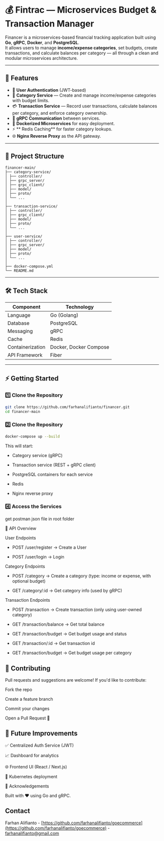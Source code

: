 # 💰 Fintrac — Microservices Budget & Transaction Manager

Financer is a microservices-based financial tracking application built using **Go**, **gRPC**, **Docker**, and **PostgreSQL**.  
It allows users to manage **income/expense categories**, set budgets, create transactions, and calculate balances per category — all through a clean and modular microservices architecture.

---

## 🚀 Features

- 🔐 **User Authentication** (JWT-based)  
- 🧾 **Category Service** — Create and manage income/expense categories with budget limits.  
- 💳 **Transaction Service** — Record user transactions, calculate balances per category, and enforce category ownership.  
- 🔗 **gRPC Communication** between services.  
- 🐳 **Dockerized Microservices** for easy deployment.  
- ⚡ ** Redis Caching** for faster category lookups.  
- 🌐 **Nginx Reverse Proxy** as the API gateway.

---

## 🧱 Project Structure

```text
financer-main/
├── category-service/
│ ├── controller/
│ ├── grpc_server/
│ ├── grpc_client/
│ ├── model/
│ ├── proto/
│ └── ...
│
├── transaction-service/
│ ├── controller/
│ ├── grpc_client/
│ ├── model/
│ ├── proto/
│ └── ...
│
├── user-service/
│ ├── controller/
│ ├── grpc_server/
│ ├── model/
│ ├── proto/
│ └── ...
│
├── docker-compose.yml
└── README.md

```
---

## 🛠️ Tech Stack

| Component              | Technology               |
|-------------------------|---------------------------|
| Language               | Go (Golang)              |
| Database               | PostgreSQL               |
| Messaging              | gRPC                    |
| Cache                   | Redis                   |
| Containerization       | Docker, Docker Compose  |
| API Framework          | Fiber                   |

---

## ⚡ Getting Started

### 1️⃣ Clone the Repository

```bash
git clone https://github.com/farhanalifianto/financer.git
cd financer-main
```
### 2️⃣ Clone the Repository
```bash
docker-compose up --build
```
This will start:

- Category service (gRPC)

- Transaction service (REST + gRPC client)

- PostgreSQL containers for each service

- Redis

- Nginx reverse proxy
  
### 4️⃣ Access the Services

get postman json file in root folder

📝 API Overview

User Endpoints

- POST /user/register → Create a User

- POST /user/login → Login

Category Endpoints

- POST /category → Create a category (type: income or expense, with optional budget)

- GET /category/:id → Get category info (used by gRPC)

Transaction Endpoints

- POST /transaction → Create transaction (only using user-owned category)

- GET /transaction/balance → Get total balance

- GET /transaction/budget → Get budget usage and status

- GET /transaction/:id → Get transaction id

- GET /transaction/budget → Get budget usage per category

## 🤝 Contributing

Pull requests and suggestions are welcome!
If you'd like to contribute:

Fork the repo

Create a feature branch

Commit your changes

Open a Pull Request 🚀

## 🧠 Future Improvements

✅ Centralized Auth Service (JWT)

📈 Dashboard for analytics

🌐 Frontend UI (React / Next.js)

🚀 Kubernetes deployment

🙌 Acknowledgements

Built with ❤️ using Go and gRPC.



## Contact

Farhan Alifianto - [https://github.com/farhanalifianto/goecommerce](https://github.com/farhanalifianto/goecommerce) - farhanalifianto@gmail.com





